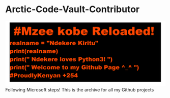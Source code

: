 # Arctic-Code-Vault-Contributor
<img src="img/kobe.png" alt="Coded by Ndekere ^_^"/>
Following Microsoft steps! This is the archive for all my Github projects
